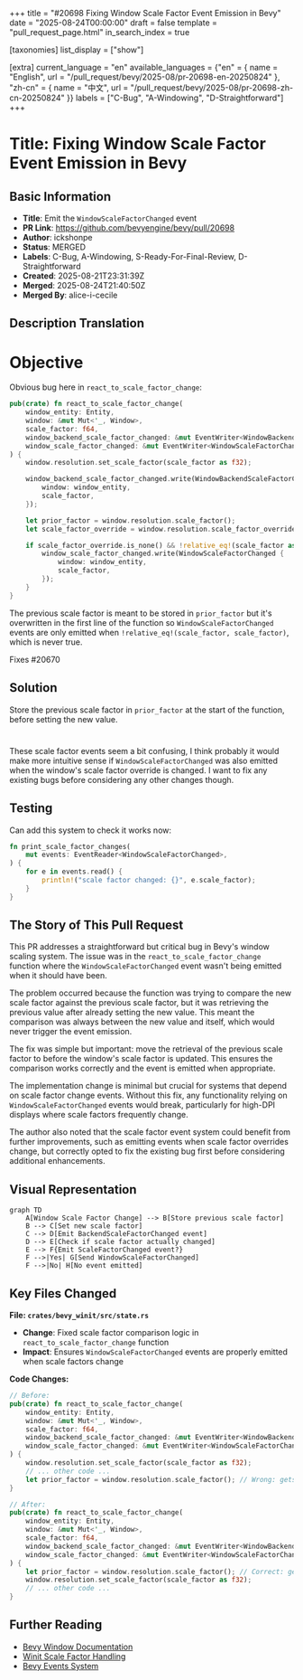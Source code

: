 +++
title = "#20698 Fixing Window Scale Factor Event Emission in Bevy"
date = "2025-08-24T00:00:00"
draft = false
template = "pull_request_page.html"
in_search_index = true

[taxonomies]
list_display = ["show"]

[extra]
current_language = "en"
available_languages = {"en" = { name = "English", url = "/pull_request/bevy/2025-08/pr-20698-en-20250824" }, "zh-cn" = { name = "中文", url = "/pull_request/bevy/2025-08/pr-20698-zh-cn-20250824" }}
labels = ["C-Bug", "A-Windowing", "D-Straightforward"]
+++

# Title: Fixing Window Scale Factor Event Emission in Bevy

## Basic Information
- **Title**: Emit the `WindowScaleFactorChanged` event
- **PR Link**: https://github.com/bevyengine/bevy/pull/20698
- **Author**: ickshonpe
- **Status**: MERGED
- **Labels**: C-Bug, A-Windowing, S-Ready-For-Final-Review, D-Straightforward
- **Created**: 2025-08-21T23:31:39Z
- **Merged**: 2025-08-24T21:40:50Z
- **Merged By**: alice-i-cecile

## Description Translation
# Objective

Obvious bug here in `react_to_scale_factor_change`:

```rust
pub(crate) fn react_to_scale_factor_change(
    window_entity: Entity,
    window: &mut Mut<'_, Window>,
    scale_factor: f64,
    window_backend_scale_factor_changed: &mut EventWriter<WindowBackendScaleFactorChanged>,
    window_scale_factor_changed: &mut EventWriter<WindowScaleFactorChanged>,
) {
    window.resolution.set_scale_factor(scale_factor as f32);

    window_backend_scale_factor_changed.write(WindowBackendScaleFactorChanged {
        window: window_entity,
        scale_factor,
    });

    let prior_factor = window.resolution.scale_factor();
    let scale_factor_override = window.resolution.scale_factor_override();

    if scale_factor_override.is_none() && !relative_eq!(scale_factor as f32, prior_factor) {
        window_scale_factor_changed.write(WindowScaleFactorChanged {
            window: window_entity,
            scale_factor,
        });
    }
}
```

The previous scale factor is meant to be stored in `prior_factor` but it's overwritten in the first line of the function so `WindowScaleFactorChanged` events are only emitted when `!relative_eq!(scale_factor, scale_factor)`, which is never true.

Fixes #20670

## Solution

Store the previous scale factor in `prior_factor` at the start of the function, before setting the new value.

#

These scale factor events seem a bit confusing, I think probably it would make more intuitive sense if `WindowScaleFactorChanged` was also emitted when the window's scale factor override is changed. I want to fix any existing bugs before considering any other changes though.

## Testing

Can add this system to check it works now: 
```rust
fn print_scale_factor_changes(
    mut events: EventReader<WindowScaleFactorChanged>,
) {
    for e in events.read() {
        println!("scale factor changed: {}", e.scale_factor);
    }
}
```

## The Story of This Pull Request

This PR addresses a straightforward but critical bug in Bevy's window scaling system. The issue was in the `react_to_scale_factor_change` function where the `WindowScaleFactorChanged` event wasn't being emitted when it should have been.

The problem occurred because the function was trying to compare the new scale factor against the previous scale factor, but it was retrieving the previous value after already setting the new value. This meant the comparison was always between the new value and itself, which would never trigger the event emission.

The fix was simple but important: move the retrieval of the previous scale factor to before the window's scale factor is updated. This ensures the comparison works correctly and the event is emitted when appropriate.

The implementation change is minimal but crucial for systems that depend on scale factor change events. Without this fix, any functionality relying on `WindowScaleFactorChanged` events would break, particularly for high-DPI displays where scale factors frequently change.

The author also noted that the scale factor event system could benefit from further improvements, such as emitting events when scale factor overrides change, but correctly opted to fix the existing bug first before considering additional enhancements.

## Visual Representation

```mermaid
graph TD
    A[Window Scale Factor Change] --> B[Store previous scale factor]
    B --> C[Set new scale factor]
    C --> D[Emit BackendScaleFactorChanged event]
    D --> E[Check if scale factor actually changed]
    E --> F{Emit ScaleFactorChanged event?}
    F -->|Yes| G[Send WindowScaleFactorChanged]
    F -->|No| H[No event emitted]
```

## Key Files Changed

**File: `crates/bevy_winit/src/state.rs`**
- **Change**: Fixed scale factor comparison logic in `react_to_scale_factor_change` function
- **Impact**: Ensures `WindowScaleFactorChanged` events are properly emitted when scale factors change

**Code Changes:**
```rust
// Before:
pub(crate) fn react_to_scale_factor_change(
    window_entity: Entity,
    window: &mut Mut<'_, Window>,
    scale_factor: f64,
    window_backend_scale_factor_changed: &mut EventWriter<WindowBackendScaleFactorChanged>,
    window_scale_factor_changed: &mut EventWriter<WindowScaleFactorChanged>,
) {
    window.resolution.set_scale_factor(scale_factor as f32);
    // ... other code ...
    let prior_factor = window.resolution.scale_factor(); // Wrong: gets NEW value
}

// After:
pub(crate) fn react_to_scale_factor_change(
    window_entity: Entity,
    window: &mut Mut<'_, Window>,
    scale_factor: f64,
    window_backend_scale_factor_changed: &mut EventWriter<WindowBackendScaleFactorChanged>,
    window_scale_factor_changed: &mut EventWriter<WindowScaleFactorChanged>,
) {
    let prior_factor = window.resolution.scale_factor(); // Correct: gets OLD value
    window.resolution.set_scale_factor(scale_factor as f32);
    // ... other code ...
}
```

## Further Reading

- [Bevy Window Documentation](https://docs.rs/bevy/latest/bevy/window/struct.Window.html)
- [Winit Scale Factor Handling](https://docs.rs/winit/latest/winit/window/struct.Window.html#method.scale_factor)
- [Bevy Events System](https://bevy-cheatbook.github.io/programming/events.html)